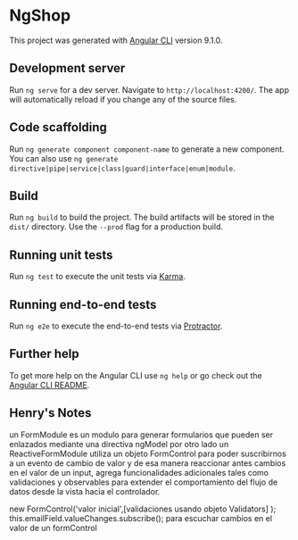 # NgShop

This project was generated with [Angular CLI](https://github.com/angular/angular-cli) version 9.1.0.

## Development server

Run `ng serve` for a dev server. Navigate to `http://localhost:4200/`. The app will automatically reload if you change any of the source files.

## Code scaffolding

Run `ng generate component component-name` to generate a new component. You can also use `ng generate directive|pipe|service|class|guard|interface|enum|module`.

## Build

Run `ng build` to build the project. The build artifacts will be stored in the `dist/` directory. Use the `--prod` flag for a production build.

## Running unit tests

Run `ng test` to execute the unit tests via [Karma](https://karma-runner.github.io).

## Running end-to-end tests

Run `ng e2e` to execute the end-to-end tests via [Protractor](http://www.protractortest.org/).

## Further help

To get more help on the Angular CLI use `ng help` or go check out the [Angular CLI README](https://github.com/angular/angular-cli/blob/master/README.md).

## Henry's Notes

un FormModule es un modulo para generar formularios que pueden ser enlazados mediante una directiva ngModel
por otro lado un ReactiveFormModule utiliza un objeto FormControl para poder suscribirnos a un evento de cambio de valor y de esa manera reaccionar antes cambios en el valor de un input,
agrega funcionalidades adicionales tales como validaciones y observables para extender el comportamiento del flujo de datos desde la vista hacia el controlador.

new FormControl('valor inicial',[validaciones usando objeto Validators] );
this.emailField.valueChanges.subscribe(); para escuchar cambios en el valor de un formControl
